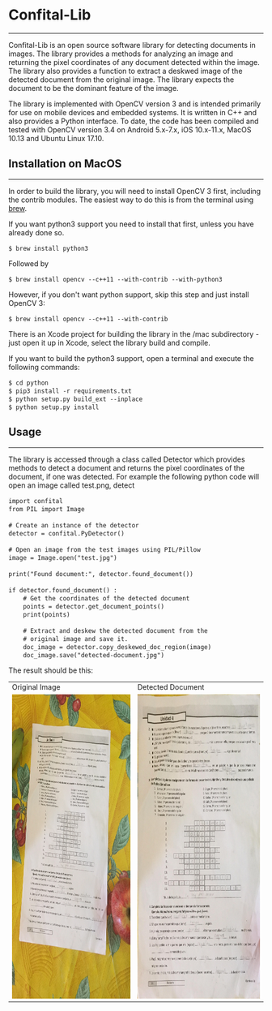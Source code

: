 # Confital-Lib
---
Confital-Lib is an open source software library for detecting documents in images. The library provides a methods for analyzing an image and returning the pixel coordinates of any document detected within the image. The library also provides a function to extract a deskwed image of the detected document from the original image. The library expects the document to be the dominant feature of the image.

The library is implemented with OpenCV version 3 and is intended primarily for use on mobile devices and embedded systems. It is written in C++ and also provides a Python interface. To date, the code has been compiled and tested with OpenCV version 3.4 on Android 5.x-7.x, iOS 10.x-11.x, MacOS 10.13 and Ubuntu Linux 17.10.

## Installation on MacOS

----

In order to build the library, you will need to install OpenCV 3 first, including the contrib modules. The easiest way to do this is from the terminal using [brew](https://brew.sh/).

If you want python3 support you need to install that first, unless you have already done so.

```
$ brew install python3
```
Followed by
```
$ brew install opencv --c++11 --with-contrib --with-python3
```
However, if you don't want python support, skip this step and just install OpenCV 3:
```
$ brew install opencv --c++11 --with-contrib
```
There is an Xcode project for building the library in the /mac subdirectory - just open it up in Xcode, select the library build and compile.

If you want to build the python3 support, open a terminal and execute the following commands:

```
$ cd python
$ pip3 install -r requirements.txt
$ python setup.py build_ext --inplace
$ python setup.py install
```

## Usage
----
The library is accessed through a class called Detector which provides methods to detect a document and returns the pixel coordinates of the document, if one was detected. For example the following python code will open an image called test.png, detect

```
import confital
from PIL import Image

# Create an instance of the detector
detector = confital.PyDetector()

# Open an image from the test images using PIL/Pillow
image = Image.open("test.jpg")

print("Found document:", detector.found_document())

if detector.found_document() :
    # Get the coordinates of the detected document
    points = detector.get_document_points()
    print(points)

    # Extract and deskew the detected document from the
    # original image and save it.
    doc_image = detector.copy_deskewed_doc_region(image)
    doc_image.save("detected-document.jpg")
```

The result should be this:

<table>
<tr>
<td>Original Image</td><td>Detected Document</td>
</tr>
<tr>
<td>
  <img src="https://raw.githubusercontent.com/abamaxa/confital-lib/master/python/test.jpg" width="400px", height="600px">
</td>
<td>
  <img src="https://raw.githubusercontent.com/abamaxa/confital-lib/master/python/detected-document.jpg" width="400px", height="600px">
</td>
</tr>
</table>
